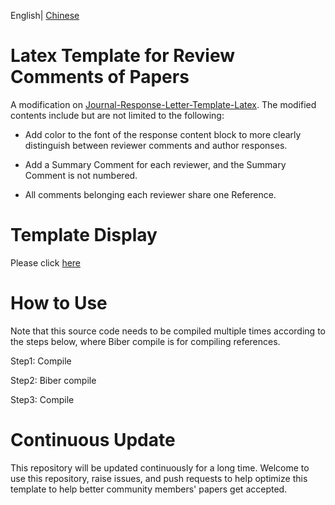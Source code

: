 English| [Chinese](https://github.com/NeuroDong/Latex_for_review_comments/blob/main/chinese_doc.md)

# Latex Template for Review Comments of Papers
A modification on [Journal-Response-Letter-Template-Latex](https://github.com/shellywhen/Journal-Response-Letter-Template-Latex). The modified contents include but are not limited to the following:

- Add color to the font of the response content block to more clearly distinguish between reviewer comments and author responses.

- Add a Summary Comment for each reviewer, and the Summary Comment is not numbered.

- All comments belonging each reviewer share one Reference.

# Template Display
Please click [here](https://www.xiaohongshu.com/explore/67878da400000000160205ba?xsec_token=CBwBDXAJ19ZK-vQ9VOViaRuH_df4ArOxeqJ2a7ttAhU-U=&xsec_source=app_share)

# How to Use
Note that this source code needs to be compiled multiple times according to the steps below, where Biber compile is for compiling references.

Step1: Compile

Step2: Biber compile

Step3: Compile

# Continuous Update
This repository will be updated continuously for a long time. Welcome to use this repository, raise issues, and push requests to help optimize this template to help better community members' papers get accepted.
